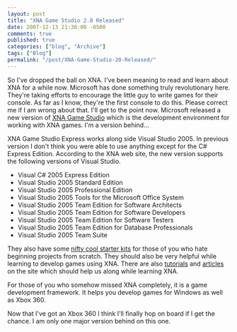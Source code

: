 ```yaml
---
layout: post
title: "XNA Game Studio 2.0 Released"
date: 2007-12-13 21:38:00 -0500
comments: true
published: true
categories: ["blog", "Archive"]
tags: ["Blog"]
permalink: "/post/XNA-Game-Studio-20-Released/"
---
```

<!-- more -->



<p>So I've dropped the ball on XNA. I've been meaning to read and learn about XNA for a while now. Microsoft has done something truly revolutionary here. They're taking efforts to encourage the little guy to write games for their console. As far as I know, they're the first console to do this. Please correct me if I am wrong about that. I'll get to the point now. Microsoft released a new version of <a href="http://creators.xna.com/Education/GettingStarted.aspx" target="_blank">XNA Game Studio</a> which is the development environment for working with XNA games. I'm a version behind...</p>
<p>XNA Game Studio Express works along side Visual Studio 2005. In previous version I don't think you were able to use anything except for the C# Express Edition. According to the XNA web site, the new version supports the following versions of Visual Studio.</p>
<ul>
<li>Visual C# 2005 Express Edition</li>
<li>Visual Studio 2005 Standard Edition</li>
<li>Visual Studio 2005 Professional Edition</li>
<li>Visual Studio 2005 Tools for the Microsoft Office System</li>
<li>Visual Studio 2005 Team Edition for Software Architects</li>
<li>Visual Studio 2005 Team Edition for Software Developers</li>
<li>Visual Studio 2005 Team Edition for Software Testers</li>
<li>Visual Studio 2005 Team Edition for Database Professionals</li>
<li>Visual Studio 2005 Team Suite</li>
</ul>
<p>They also have some <a href="http://creators.xna.com/Education/StarterKits.aspx" target="_blank">nifty cool starter kits</a> for those of you who hate beginning projects from scratch. They should also be very helpful while learning to develop games using XNA. There are also <a href="http://creators.xna.com/Education/Tutorials.aspx" target="_blank">tutorials</a> and <a href="http://creators.xna.com/Education/Articles.aspx" target="_blank">articles</a> on the site which should help us along while learning XNA.</p>
<p>For those of you who somehow missed XNA completely, it is a game development framework. It helps you develop games for Windows as well as Xbox 360.</p>
<p>Now that I've got an Xbox 360 I think I'll finally hop on board if I get the chance. I am only one major version behind on this one.</p>

